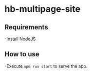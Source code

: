 # hb-multipage-site

## Requirements
  -Install NodeJS

## How to use
  -Execute `npm run start` to serve the app.
